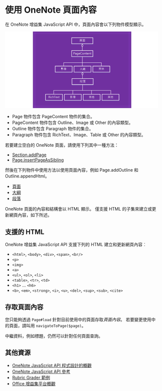 # 使用 OneNote 頁面內容 

在 OneNote 增益集 JavaScript API 中，頁面內容會以下列物件模型顯示。

  ![OneNote 頁面物件模型圖](../../images/OneNoteOM-page.png)

- Page 物件包含 PageContent 物件的集合。
- PageContent 物件包含 Outline、Image 或 Other 的內容類型。
- Outline 物件包含 Paragraph 物件的集合。
- Paragraph 物件包含 RichText、Image、Table 或 Other 的內容類型。

若要建立空白的 OneNote 頁面，請使用下列其中一種方法：

- [Section.addPage](../../reference/onenote/section.md#addpagetitle-string)
- [Page.insertPageAsSibling](../../reference/onenote/page.md#insertpageassiblinglocation-string-title-string)

然後在下列物件中使用方法以使用頁面內容，例如 Page.addOutline 和 Outline.appendHtml。 

- [頁面](../../reference/onenote/page.md)
- [大綱](../../reference/onenote/outline.md)
- [段落](../../reference/onenote/paragraph.md)

OneNote 頁面的內容和結構會以 HTML 顯示。 僅支援 HTML 的子集來建立或更新網頁內容，如下所述。

## 支援的 HTML

OneNote 增益集 JavaScript API 支援下列的 HTML 建立和更新網頁內容︰

- `<html>`, `<body>`, `<div>`, `<span>`, `<br/>` 
- `<p>`
- `<img>`
- `<a>`
- `<ul>`, `<ol>`, `<li>` 
- `<table>`, `<tr>`, `<td>`
- `<h1>` ... `<h6>`
- `<b>`, `<em>`, `<strong>`, `<i>`, `<u>`, `<del>`, `<sup>`, `<sub>`, `<cite>`

## 存取頁面內容

您只能夠透過 `Page#load` 針對目前使用中的頁面存取*頁面內容*。 若要變更使用中的頁面，請叫用 `navigateToPage($page)`。

中繼資料，例如標題，仍然可以針對任何頁面查詢。

## 其他資源

- [OneNote JavaScript API 程式設計的概觀](onenote-add-ins-programming-overview.md)
- [OneNote JavaScript API 參考](../../reference/onenote/onenote-add-ins-javascript-reference.md)
- [Rubric Grader 範例](https://github.com/OfficeDev/OneNote-Add-in-Rubric-Grader-Preview)
- [Office 增益集平台概觀](https://dev.office.com/docs/add-ins/overview/office-add-ins)
